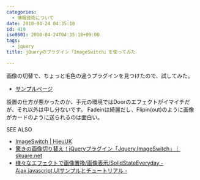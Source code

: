 ```yaml
---
categories:
  - 情報技術について
date: 2010-04-24 04:35:18
id: 419
iso8601: 2010-04-24T04:35:18+09:00
tags:
  - jquery
title: jQueryのプラグイン「ImageSwitch」を使ってみた

---
```


画像の切替で、ちょっと毛色の違うプラグインを見つけたので、試してみた。
<ul>
<li><a href="http://www.nqou.net">サンプルページ</a></li>
</ul>
設置の仕方が悪かったのか、手元の環境ではDoorのエフェクトがイマイチだが、それ以外は申し分ないです。
Fadeinは綺麗だし、Flipin(out)のように画像がカードのように送られるのは面白い。
<div>
<p>SEE ALSO</p>
<ul>
<li><a href="http://www.hieu.co.uk/blog/index.php/imageswitch/">ImageSwitch | HieuUK</a></li>
<li><a href="http://www.skuare.net/2009/03/jqueryjqueryimageswitch.html">驚きの画像切り替え！jQueryプラグイン「Jquery.ImageSwitch」｜skuare.net</a></li>
<li><a href="http://solidstate.jp/ImageDisplay/effectAction/script_152.html">様々なエフェクトで画像置換/画像表示/SolidStateEveryday - Ajax,javascript,UIサンプルとチュートリアル -</a></li>
</ul>
</div>
    	
